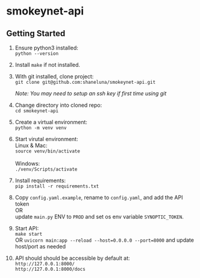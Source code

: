 # smokeynet-api

## Getting Started

1. Ensure python3 installed:<br>
   `python --version`

2. Install `make` if not installed.<br>

2. With git installed, clone project:<br>
   `git clone git@github.com:shaneluna/smokeynet-api.git`

   _Note: You may need to setup an ssh key if first time using git_

3. Change directory into cloned repo:<br>
   `cd smokeynet-api`

4. Create a virtual environment:<br>
   `python -m venv venv`

5. Start virutal environment:<br>
   Linux & Mac:<br>
   `source venv/bin/activate`<br><br>
   Windows:<br>
   `./venv/Scripts/activate`

6. Install requirements:<br>
   `pip install -r requirements.txt`

7. Copy `config.yaml.example`, rename to `config.yaml`, and add the API token<br>
OR<br>
update `main.py` ENV to `PROD` and set os env variable `SYNOPTIC_TOKEN`.

8. Start API:<br>
   `make start`<br>
   OR
   `uvicorn main:app --reload --host=0.0.0.0 --port=8000` and update host/port as needed

9. API should should be accessible by default at:<br>
`http://127.0.0.1:8000/`<br>
`http://127.0.0.1:8000/docs`
